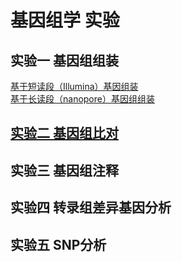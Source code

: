 # 基因组学 实验
 
## 实验一 基因组组装  
   [基于短读段（Illumina）基因组装](https://github.com/lukeping/GenomicLab/blob/master/Lab1.1.md)  
   [基于长读段（nanopore）基因组组装](https://github.com/lukeping/GenomicLab/blob/master/Lab1.2.md)  
## [实验二 基因组比对](https://github.com/lukeping/GenomicLab/blob/master/Lab2.md)  
## 实验三 基因组注释  
## 实验四 转录组差异基因分析  
## 实验五 SNP分析  
